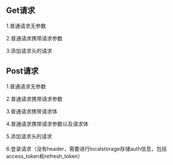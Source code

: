 ## Get请求
1.普通请求无参数

2.普通请求携带请求参数

3.添加请求头的请求

## Post请求

1.普通请求无参数

2.普通请求携带请求参数

3.普通请求携带请求体

4.普通请求携带请求参数以及请求体

5.添加请求头的请求

6.登录请求（没有header，需要进行localstorage存储auth信息，包括access_token和refresh_token）
